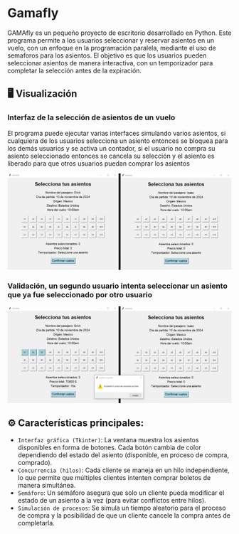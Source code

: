 # Gamafly
GAMAfly es un pequeño proyecto de escritorio desarrollado en Python. Este programa permite a los usuarios seleccionar y reservar asientos en un vuelo, con un enfoque en la programación paralela, mediante el uso de semaforos para los asientos. El objetivo es que los usuarios pueden seleccionar asientos de manera interactiva, con un temporizador para completar la selección antes de la expiración.

## 🖥️ Visualización 
### Interfaz de la selección de asientos de un vuelo
El programa puede ejecutar varias interfaces simulando varios asientos, si cualquiera de los usuarios selecciona un asiento entonces se bloquea para los demás usuarios y se activa un contador, si el usuario no compra su asiento seleccionado entonces se cancela su selección y el asiento es liberado para que otros usuarios puedan comprar los asientos

![](Interfaz.jpg)

### Validación, un segundo usuario intenta seleccionar un asiento que ya fue seleccionado por otro usuario  
![](Validacion.jpg)

## ⚙️ Características principales:
- `Interfaz gráfica (Tkinter)`: La ventana muestra los asientos disponibles en forma de botones. Cada botón cambia de color dependiendo del estado del asiento (disponible, en proceso de compra, comprado).
- `Concurrencia (hilos)`: Cada cliente se maneja en un hilo independiente, lo que permite que múltiples clientes intenten comprar boletos de manera simultánea.
- `Semáforo`: Un semáforo asegura que solo un cliente pueda modificar el estado de un asiento a la vez (para evitar conflictos entre hilos).
- `Simulación de procesos`: Se simula un tiempo aleatorio para el proceso de compra y la posibilidad de que un cliente cancele la compra antes de completarla.
